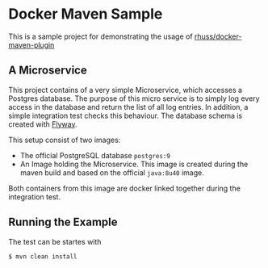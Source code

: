 # Docker Maven Sample

 This is a sample project for demonstrating the usage of [rhuss/docker-maven-plugin](https://github.com/rhuss/docker-maven-plugin)

## A Microservice

This project contains of a very simple Microservice, which accesses a Postgres database. The purpose of
this micro service is to simply log every access in the database and return the list of all log entries. In
addition, a simple integration test checks this behaviour. The database schema is created with [Flyway](http://flywaydb.org/).

This setup consist of two images:

* The official PostgreSQL database `postgres:9`
* An Image holding the Microservice. This image is created during the maven build and based on the official `java:8u40` image.

Both containers from this image are docker linked together during the integration test.

## Running the Example

The test can be startes with

````bash
$ mvn clean install
````
